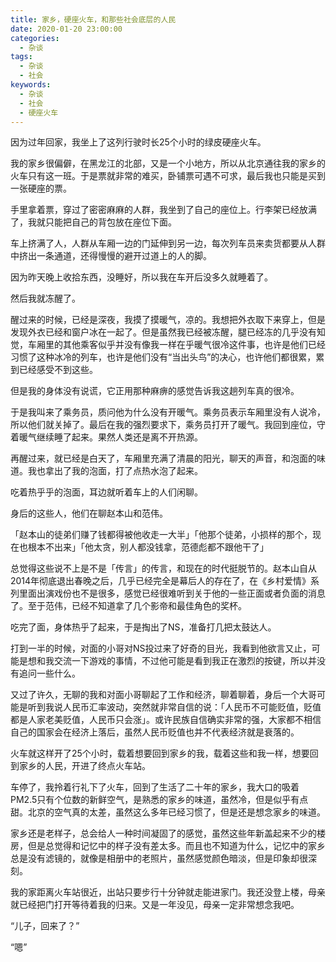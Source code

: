 ```yaml
---
title: 家乡，硬座火车，和那些社会底层的人民
date: 2020-01-20 23:00:00
categories: 
  - 杂谈
tags:
  - 杂谈
  - 社会
keywords: 
  - 杂谈
  - 社会
  - 硬座火车
---
```


因为过年回家，我坐上了这列行驶时长25个小时的绿皮硬座火车。

我的家乡很偏僻，在黑龙江的北部，又是一个小地方，所以从北京通往我的家乡的火车只有这一班。于是票就非常的难买，卧铺票可遇不可求，最后我也只能是买到一张硬座的票。

手里拿着票，穿过了密密麻麻的人群，我坐到了自己的座位上。行李架已经放满了，我就只能把自己的背包放在座位下面。

车上挤满了人，人群从车厢一边的门延伸到另一边，每次列车员来卖货都要从人群中挤出一条通道，还得慢慢的避开过道上的人的脚。

因为昨天晚上收拾东西，没睡好，所以我在车开后没多久就睡着了。

然后我就冻醒了。

醒过来的时候，已经是深夜，我摸了摸暖气，凉的。我想把外衣取下来穿上，但是发现外衣已经和窗户冰在一起了。但是虽然我已经被冻醒，腿已经冻的几乎没有知觉，车厢里的其他乘客似乎并没有像我一样在乎暖气很冷这件事，也许是他们已经习惯了这种冰冷的列车，也许是他们没有“当出头鸟”的决心，也许他们都很累，累到已经感受不到这些。

但是我的身体没有说谎，它正用那种麻痹的感觉告诉我这趟列车真的很冷。

于是我叫来了乘务员，质问他为什么没有开暖气。乘务员表示车厢里没有人说冷，所以他们就关掉了。最后在我的强烈要求下，乘务员打开了暖气。我回到座位，守着暖气继续睡了起来。果然人类还是离不开热源。

再醒过来，就已经是白天了，车厢里充满了清晨的阳光，聊天的声音，和泡面的味道。我也拿出了我的泡面，打了点热水泡了起来。

吃着热乎乎的泡面，耳边就听着车上的人们闲聊。

身后的这些人，他们在聊赵本山和范伟。

「赵本山的徒弟们赚了钱都得被他收走一大半」「他那个徒弟，小损样的那个，现在也根本不出来」「他太贪，别人都没钱拿，范德彪都不跟他干了」

总觉得这些说不上是不是「传言」的传言，和现在的时代挺脱节的。赵本山自从2014年彻底退出春晚之后，几乎已经完全是幕后人的存在了，在《乡村爱情》系列里面出演戏份也不是很多，感觉已经很难听到关于他的一些正面或者负面的消息了。至于范伟，已经不知道拿了几个影帝和最佳角色的奖杯。

吃完了面，身体热乎了起来，于是掏出了NS，准备打几把太鼓达人。

打到一半的时候，对面的小哥对NS投过来了好奇的目光，我看到他欲言又止，可能是想和我交流一下游戏的事情，不过他可能是看到我正在激烈的按键，所以并没有追问一些什么。

又过了许久，无聊的我和对面小哥聊起了工作和经济，聊着聊着，身后一个大哥可能是听到我说人民币汇率波动，突然就非常自信的说：「人民币不可能贬值，贬值都是人家老美贬值，人民币只会涨」。或许民族自信确实非常的强，大家都不相信自己的国家会在经济上落后，虽然人民币贬值也并不代表经济就是衰落的。

火车就这样开了25个小时，载着想要回到家乡的我，载着这些和我一样，想要回到家乡的人民，开进了终点火车站。

车停了，我拎着行礼下了火车，回到了生活了二十年的家乡，我大口的吸着PM2.5只有个位数的新鲜空气，是熟悉的家乡的味道，虽然冷，但是似乎有点甜。北京的空气真的太差，虽然这么多年已经习惯了，但是还是想念家乡的味道。

家乡还是老样子，总会给人一种时间凝固了的感觉，虽然这些年新盖起来不少的楼房，但是总觉得和记忆中的样子没有差太多。而且也不知道为什么，记忆中的家乡总是没有滤镜的，就像是相册中的老照片，虽然感觉颜色暗淡，但是印象却很深刻。

我的家距离火车站很近，出站只要步行十分钟就走能进家门。我还没登上楼，母亲就已经把门打开等待着我的归来。又是一年没见，母亲一定非常想念我吧。

“儿子，回来了？”

“嗯”